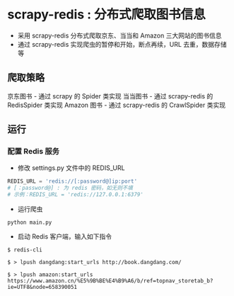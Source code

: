 # scrapy-redis : 分布式爬取图书信息
  
 - 采用 scrapy-redis 分布式爬取京东、当当和 Amazon 三大网站的图书信息
 - 通过 scrapy-redis 实现爬虫的暂停和开始，断点再续，URL 去重，数据存储等
 
## 爬取策略

京东图书 - 通过 scrapy 的 Spider 类实现
当当图书 - 通过 scrapy-redis 的 RedisSpider 类实现
Amazon 图书 - 通过 scrapy-redis 的 CrawlSpider 类实现

## 运行

### 配置 Redis 服务

- 修改 settings.py 文件中的 REDIS_URL

```python
REDIS_URL = 'redis://[:password@]ip:port'
# [：password@] : 为 redis 密码，如无则不填
# 示例：REDIS_URL = 'redis://127.0.0.1:6379'

```

- 运行爬虫

```
python main.py
```

- 启动 Redis 客户端，输入如下指令

```text
$ redis-cli
 
$ > lpush dangdang:start_urls http://book.dangdang.com/

$ > lpush amazon:start_urls https://www.amazon.cn/%E5%9B%BE%E4%B9%A6/b/ref=topnav_storetab_b?ie=UTF8&node=658390051
```